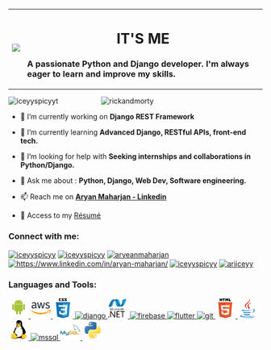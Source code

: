 <table>
  <tr>
    <td><img src="https://giffiles.alphacoders.com/219/219969.gif" width="200px"></td>
    <td>
      <h1 align='center'>IT'S ME</h1>
      <h3>A passionate Python and Django developer. I'm always eager to learn and improve my skills.</h3>
    </td>
  </tr>
</table>
<img align="right" alt="rickandmorty" width="320px" src="https://i.pinimg.com/originals/29/bd/26/29bd261d201e956588ee777d37d26800.gif">
<p align="left"> <img src="https://komarev.com/ghpvc/?username=iceyyspicyyt&label=Profile%20views&color=0e75b6&style=flat" alt="iceyyspicyyt" /> </p>




- 🔭 I’m currently working on **Django REST Framework**

- 🌱 I’m currently learning **Advanced Django, RESTful APIs, front-end tech.**

- 🤝 I’m looking for help with **Seeking internships and collaborations in Python/Django.**

- 💬 Ask me about : **Python, Django, Web Dev, Software engineering.**

- 📫 Reach me on **[Aryan Maharjan - Linkedin](https://www.linkedin.com/in/aryan-maharjan/)**

- 📄 Access to my [Résumé](https://drive.google.com/file/d/1XADH6TgpkVwr48RgZw3YmkIQf2ulPukw/view?usp=sharing)

<h3 align="left">Connect with me:</h3>
<p align="left">
<a href="https://codepen.io/iceyyspicyy" target="blank"><img align="center" src="https://raw.githubusercontent.com/rahuldkjain/github-profile-readme-generator/master/src/images/icons/Social/codepen.svg" alt="iceyyspicyy" height="30" width="40" /></a>
<a href="https://dev.to/iceyyspicyy" target="blank"><img align="center" src="https://raw.githubusercontent.com/rahuldkjain/github-profile-readme-generator/master/src/images/icons/Social/devto.svg" alt="iceyyspicyy" height="30" width="40" /></a>
<a href="https://twitter.com/aryeanmaharjan" target="blank"><img align="center" src="https://raw.githubusercontent.com/rahuldkjain/github-profile-readme-generator/master/src/images/icons/Social/twitter.svg" alt="aryeanmaharjan" height="30" width="40" /></a>
<a href="https://linkedin.com/in/aryan-maharjan/" target="blank"><img align="center" src="https://raw.githubusercontent.com/rahuldkjain/github-profile-readme-generator/master/src/images/icons/Social/linked-in-alt.svg" alt="https://www.linkedin.com/in/aryan-maharjan/" height="30" width="40" /></a>
<a href="https://stackoverflow.com/users/iceyyspicyy" target="blank"><img align="center" src="https://raw.githubusercontent.com/rahuldkjain/github-profile-readme-generator/master/src/images/icons/Social/stack-overflow.svg" alt="iceyyspicyy" height="30" width="40" /></a>
<a href="https://instagram.com/ariiceyy" target="blank"><img align="center" src="https://raw.githubusercontent.com/rahuldkjain/github-profile-readme-generator/master/src/images/icons/Social/instagram.svg" alt="ariiceyy" height="30" width="40" /></a>
</p>

<h3 align="left">Languages and Tools:</h3>
<p align="left"> <a href="https://developer.android.com" target="_blank" rel="noreferrer"> <img src="https://raw.githubusercontent.com/devicons/devicon/master/icons/android/android-original-wordmark.svg" alt="android" width="40" height="40"/> </a> <a href="https://aws.amazon.com" target="_blank" rel="noreferrer"> <img src="https://raw.githubusercontent.com/devicons/devicon/master/icons/amazonwebservices/amazonwebservices-original-wordmark.svg" alt="aws" width="40" height="40"/> </a> <a href="https://www.w3schools.com/css/" target="_blank" rel="noreferrer"> <img src="https://raw.githubusercontent.com/devicons/devicon/master/icons/css3/css3-original-wordmark.svg" alt="css3" width="40" height="40"/> </a> <a href="https://www.djangoproject.com/" target="_blank" rel="noreferrer"> <img src="https://cdn.worldvectorlogo.com/logos/django.svg" alt="django" width="40" height="40"/> </a> <a href="https://dotnet.microsoft.com/" target="_blank" rel="noreferrer"> <img src="https://raw.githubusercontent.com/devicons/devicon/master/icons/dot-net/dot-net-original-wordmark.svg" alt="dotnet" width="40" height="40"/> </a> <a href="https://firebase.google.com/" target="_blank" rel="noreferrer"> <img src="https://www.vectorlogo.zone/logos/firebase/firebase-icon.svg" alt="firebase" width="40" height="40"/> </a> <a href="https://flutter.dev" target="_blank" rel="noreferrer"> <img src="https://www.vectorlogo.zone/logos/flutterio/flutterio-icon.svg" alt="flutter" width="40" height="40"/> </a> <a href="https://git-scm.com/" target="_blank" rel="noreferrer"> <img src="https://www.vectorlogo.zone/logos/git-scm/git-scm-icon.svg" alt="git" width="40" height="40"/> </a> <a href="https://www.w3.org/html/" target="_blank" rel="noreferrer"> <img src="https://raw.githubusercontent.com/devicons/devicon/master/icons/html5/html5-original-wordmark.svg" alt="html5" width="40" height="40"/> </a> <a href="https://www.java.com" target="_blank" rel="noreferrer"> <img src="https://raw.githubusercontent.com/devicons/devicon/master/icons/java/java-original.svg" alt="java" width="40" height="40"/> </a> <a href="https://www.linux.org/" target="_blank" rel="noreferrer"> <img src="https://raw.githubusercontent.com/devicons/devicon/master/icons/linux/linux-original.svg" alt="linux" width="40" height="40"/> </a> <a href="https://www.microsoft.com/en-us/sql-server" target="_blank" rel="noreferrer"> <img src="https://www.svgrepo.com/show/303229/microsoft-sql-server-logo.svg" alt="mssql" width="40" height="40"/> </a> <a href="https://www.mysql.com/" target="_blank" rel="noreferrer"> <img src="https://raw.githubusercontent.com/devicons/devicon/master/icons/mysql/mysql-original-wordmark.svg" alt="mysql" width="40" height="40"/> </a> <a href="https://www.python.org" target="_blank" rel="noreferrer"> <img src="https://raw.githubusercontent.com/devicons/devicon/master/icons/python/python-original.svg" alt="python" width="40" height="40"/> </a> </p>

